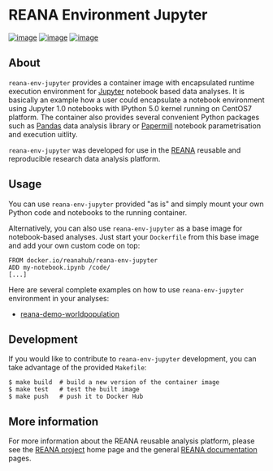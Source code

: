 # REANA Environment Jupyter

[![image](https://github.com/reanahub/reana-env-jupyter/workflows/CI/badge.svg)](https://github.com/reanahub/reana-env-jupyter/actions)
[![image](https://img.shields.io/badge/discourse-forum-blue.svg)](https://forum.reana.io)
[![image](https://img.shields.io/github/license/reanahub/reana-env-jupyter.svg)](https://github.com/reanahub/reana-env-jupyter/blob/master/LICENSE)

## About

`reana-env-jupyter` provides a container image with encapsulated runtime execution
environment for [Jupyter](https://jupyter.org/) notebook based data analyses. It is
basically an example how a user could encapsulate a notebook environment using Jupyter
1.0 notebooks with IPython 5.0 kernel running on CentOS7 platform. The container also
provides several convenient Python packages such as [Pandas](https://pandas.pydata.org/)
data analysis library or [Papermill](https://github.com/nteract/papermill) notebook
parametrisation and execution uitlity.

`reana-env-jupyter` was developed for use in the [REANA](http://www.reana.io/) reusable
and reproducible research data analysis platform.

## Usage

You can use `reana-env-jupyter` provided "as is" and simply mount your own Python code
and notebooks to the running container.

Alternatively, you can also use `reana-env-jupyter` as a base image for notebook-based
analyses. Just start your `Dockerfile` from this base image and add your own custom code
on top:

```
FROM docker.io/reanahub/reana-env-jupyter
ADD my-notebook.ipynb /code/
[...]
```

Here are several complete examples on how to use `reana-env-jupyter` environment in your
analyses:

- [reana-demo-worldpopulation](https://github.com/reanahub/reana-demo-worldpopulation)

## Development

If you would like to contribute to `reana-env-jupyter` development, you can take
advantage of the provided `Makefile`:

```
$ make build  # build a new version of the container image
$ make test   # test the built image
$ make push   # push it to Docker Hub
```

## More information

For more information about the REANA reusable analysis platform, please see the
[REANA project](http://www.reana.io) home page and the general
[REANA documentation](http://reana.readthedocs.io/) pages.
